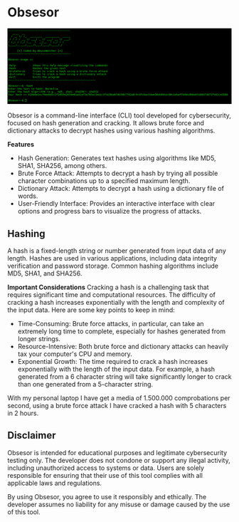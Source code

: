 # Obsesor

<img src="banner.png">

Obsesor is a command-line interface (CLI) tool developed for cybersecurity, focused on hash generation and cracking. It allows brute force and dictionary attacks to decrypt hashes using various hashing algorithms.

<b>Features</b>
- Hash Generation: Generates text hashes using algorithms like MD5, SHA1, SHA256, among others.
- Brute Force Attack: Attempts to decrypt a hash by trying all possible character combinations up to a specified maximum length.
- Dictionary Attack: Attempts to decrypt a hash using a dictionary file of words.
- User-Friendly Interface: Provides an interactive interface with clear options and progress bars to visualize the progress of attacks.

## Hashing

A hash is a fixed-length string or number generated from input data of any length. Hashes are used in various applications, including data integrity verification and password storage. Common hashing algorithms include MD5, SHA1, and SHA256.

<b>Important Considerations</b>
Cracking a hash is a challenging task that requires significant time and computational resources. The difficulty of cracking a hash increases exponentially with the length and complexity of the input data. Here are some key points to keep in mind:

- Time-Consuming: Brute force attacks, in particular, can take an extremely long time to complete, especially for hashes generated from longer strings.
- Resource-Intensive: Both brute force and dictionary attacks can heavily tax your computer's CPU and memory.
- Exponential Growth: The time required to crack a hash increases exponentially with the length of the input data. For example, a hash generated from a 6 character string will take significantly longer to crack than one generated from a 5-character string.

With my personal laptop I have get a media of 1.500.000 comprobations per second, using a brute force attack I have cracked a hash with 5 characters in 2 hours.

## Disclaimer
Obsesor is intended for educational purposes and legitimate cybersecurity testing only. The developer does not condone or support any illegal activity, including unauthorized access to systems or data. Users are solely responsible for ensuring that their use of this tool complies with all applicable laws and regulations.

By using Obsesor, you agree to use it responsibly and ethically. The developer assumes no liability for any misuse or damage caused by the use of this tool.
